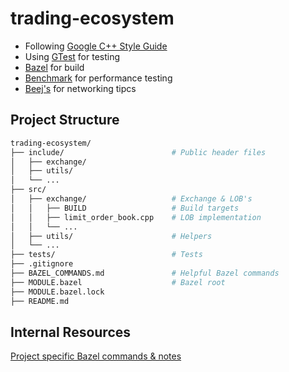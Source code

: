 # trading-ecosystem
- Following [Google C++ Style Guide](https://google.github.io/styleguide/cppguide.html)
- Using [GTest](https://google.github.io/googletest/) for testing
- [Bazel](https://bazel.build/start/cpp) for build
- [Benchmark](https://github.com/google/benchmark) for performance testing
- [Beej's](https://beej.us/guide/bgnet/pdf/bgnet_usl_c_1.pdf) for networking tipcs

## Project Structure 

```sh
trading-ecosystem/
├── include/                        # Public header files 
│   ├── exchange/
│   ├── utils/               
│   └── ...
├── src/
│   ├── exchange/                   # Exchange & LOB's
│   │   ├── BUILD                   # Build targets
│   │   ├── limit_order_book.cpp    # LOB implementation
│   │   └── ...
│   ├── utils/                      # Helpers
│   └── ...
├── tests/                          # Tests   
├── .gitignore  
├── BAZEL_COMMANDS.md               # Helpful Bazel commands
├── MODULE.bazel                    # Bazel root         
├── MODULE.bazel.lock            
├── README.md  
```



## Internal Resources

[Project specific Bazel commands & notes](/BAZEL_COMMANDS.md)